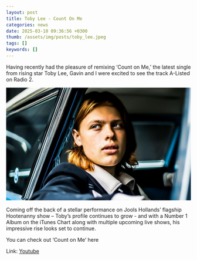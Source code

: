 ```yaml
---
layout: post
title: Toby Lee - Count On Me
categories: news 
date: 2025-03-10 09:36:56 +0300
thumb: /assets/img/posts/toby_lee.jpeg
tags: []
keywords: [] 
---
```


Having recently had the pleasure of remixing ‘Count on Me,’ the latest single from rising star Toby Lee, Gavin and I were excited to see the track A-Listed on Radio 2. 

![](/assets/img/posts/toby_lee.jpeg)

Coming off the back of a stellar performance on Jools Hollands’ flagship Hootenanny show – Toby’s profile continues to grow - and with a Number 1 Album on the iTunes Chart along with multiple upcoming live shows, his impressive rise looks set to continue.

You can check out ‘Count on Me’ here


Link:
[Youtube](https://www.youtube.com/watch?v=Y76i6EqtP4s)
